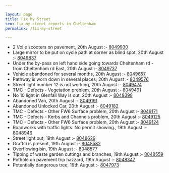 ```yaml
---

layout: page
title: Fix My Street
seo: fix my street reports in Cheltenham
permalink: /fix-my-street

---
```


<!-- fix_marker starts -->

- 2 Voi e scooters on pavement, 20th August :- [8049930](https://www.fixmystreet.com/report/8049930)
- Large mirror to be put on cycle path at corner as blind spot, 20th August :- [8049837](https://www.fixmystreet.com/report/8049837)
- Under the by-pass on left hand side going towards Cheltenham rd - from Cheltenham rd East, 20th August :- [8049737](https://www.fixmystreet.com/report/8049737)
- Vehicle abandoned for several months, 20th August :- [8049657](https://www.fixmystreet.com/report/8049657)
- Pathway is worn down in several places, 20th August :- [8049576](https://www.fixmystreet.com/report/8049576)
- Street light number 12 is not working, 20th August :- [8049474](https://www.fixmystreet.com/report/8049474)
- TMC - Defects - Vegetation problem, 20th August :- [8049491](https://www.fixmystreet.com/report/8049491)
- No 10 light in Glenfall Way is out, 20th August :- [8049398](https://www.fixmystreet.com/report/8049398)
- Abandoned Van, 20th August :- [8049191](https://www.fixmystreet.com/report/8049191)
- Abandoned Unlocked Car, 20th August :- [8049182](https://www.fixmystreet.com/report/8049182)
- TMC - Defects - Other FW6  Surface problem, 20th August :- [8049171](https://www.fixmystreet.com/report/8049171)
- TMC - Defects - Kerbs and Channels problem, 20th August :- [8049125](https://www.fixmystreet.com/report/8049125)
- TMC - Defects - Other FW6  Surface problem, 20th August :- [8049124](https://www.fixmystreet.com/report/8049124)
- Roadworks with traffic lights. No permit showing., 19th August :- [8048946](https://www.fixmystreet.com/report/8048946)
- Street light out, 19th August :- [8048629](https://www.fixmystreet.com/report/8048629)
- Graffiti is present, 19th August :- [8048582](https://www.fixmystreet.com/report/8048582)
- Overflowing bin, 19th August :- [8048577](https://www.fixmystreet.com/report/8048577)
- Tipping of waste garden cuttings and branches, 19th August :- [8048559](https://www.fixmystreet.com/report/8048559)
- Pothole on pavement trip hazzard, 19th August :- [8048347](https://www.fixmystreet.com/report/8048347)
- Potentially dangerous tree, 19th August :- [8047973](https://www.fixmystreet.com/report/8047973)

<!-- fix_marker ends -->